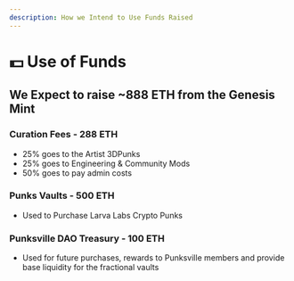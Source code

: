 ```yaml
---
description: How we Intend to Use Funds Raised
---
```


# 💵 Use of Funds

## We Expect to raise \~888 ETH from the Genesis Mint

### Curation Fees - 288 ETH&#x20;

* 25% goes to the Artist 3DPunks
* 25% goes to Engineering & Community Mods
* 50% goes to pay admin costs&#x20;

### Punks Vaults - 500 ETH&#x20;

* Used to Purchase Larva Labs Crypto Punks

### Punksville DAO Treasury - 100 ETH  &#x20;

* Used for future purchases, rewards to Punksville members and provide base liquidity for the fractional vaults
